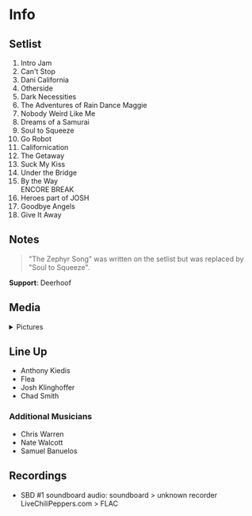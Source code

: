 # Info

## Setlist

1. Intro Jam
2. Can't Stop
3. Dani California
4. Otherside
5. Dark Necessities
6. The Adventures of Rain Dance Maggie
7. Nobody Weird Like Me
8. Dreams of a Samurai
9. Soul to Squeeze
10. Go Robot
11. Californication
12. The Getaway
13. Suck My Kiss
14. Under the Bridge
15. By the Way
<br> ENCORE BREAK
16. Heroes part of JOSH
17. Goodbye Angels
18. Give It Away

## Notes

> "The Zephyr Song" was written on the setlist but was replaced by "Soul to Squeeze".

**Support**: Deerhoof

## Media 

<details>
  <summary>Pictures</summary>
  <!--<img alt="Setlist" title="Setlist" src="_.jpg" height="200" />
  <img alt="Clipping" title="Clipping" src="_.jpg" height="200" />
  <img alt="Flyer" title="Flyer" src="_.jpg" height="200" />-->
</details>

## Line Up

* Anthony Kiedis
* Flea
* Josh Klinghoffer
* Chad Smith

### Additional Musicians

* Chris Warren  
* Nate Walcott  
* Samuel Banuelos

## Recordings

* SBD #1 soundboard audio: soundboard > unknown recorder LiveChiliPeppers.com > FLAC
